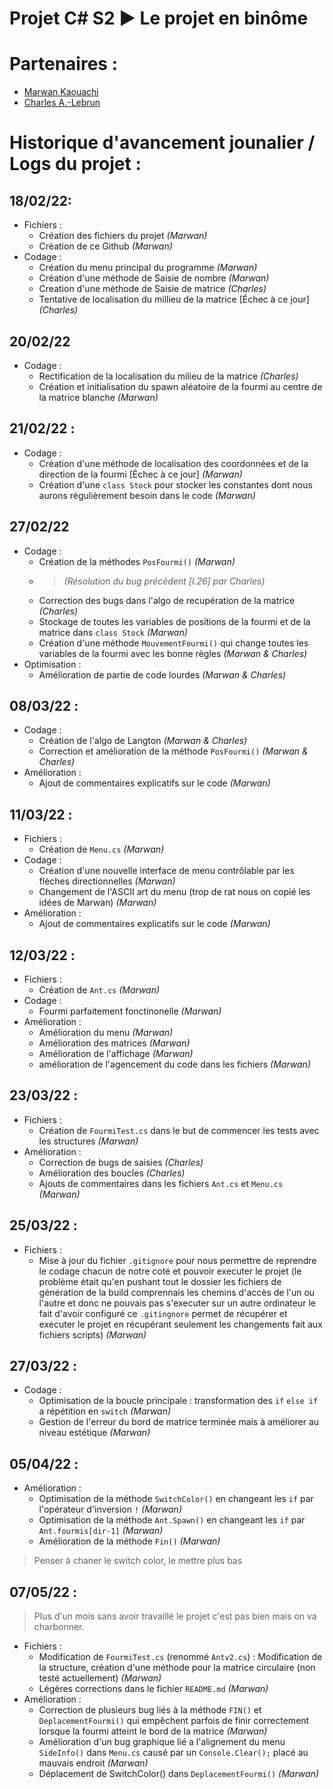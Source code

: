 # Projet C# S2 ► Le projet en binôme

# Partenaires : 
- [Marwan Kaouachi](https://github.com/marwank270/)
- [Charles A.-Lebrun](https://github.com/novaxsavestheyear)

# Historique d'avancement jounalier / Logs du projet :

## 18/02/22:
- Fichiers :
  - Création des fichiers du projet *(Marwan)*
  - Création de ce Github *(Marwan)*
- Codage :
  - Création du menu principal du programme *(Marwan)*
  - Création d'une méthode de Saisie de nombre *(Marwan)*
  - Creation d'une méthode de Saisie de matrice *(Charles)*
  - Tentative de localisation du millieu de la matrice [Échec à ce jour] *(Charles)*
  
## 20/02/22
- Codage :
  - Rectification de la localisation du milieu de la matrice *(Charles)*
  - Création et initialisation du spawn aléatoire de la fourmi au centre de la matrice blanche *(Marwan)*

## 21/02/22 :
- Codage :
  - Création d'une méthode de localisation des coordonnées et de la direction de la fourmi [Échec à ce jour] *(Marwan)*
  - Création d'une `class Stock` pour stocker les constantes dont nous aurons régulièrement besoin dans le code *(Marwan)*

## 27/02/22 
- Codage :
  - Création de la méthodes `PosFourmi()` *(Marwan)* 
  - > *(Résolution du bug précédent \[l.26] par Charles)*
  - Correction des bugs dans l'algo de recupération de la matrice *(Charles)*
  - Stockage de toutes les variables de positions de la fourmi et de la matrice dans `class Stock` *(Marwan)*
  - Création d'une méthode `MouvementFourmi()` qui change toutes les variables de la fourmi avec les bonne règles *(Marwan & Charles)*
- Optimisation :
  - Amélioration de partie de code lourdes *(Marwan & Charles)*

## 08/03/22 : 
- Codage :
  - Création de l'algo de Langton *(Marwan & Charles)*
  - Correction et amélioration de la méthode `PosFourmi()` *(Marwan & Charles)*
- Amélioration :
  - Ajout de commentaires explicatifs sur le code *(Marwan)*

## 11/03/22 :
- Fichiers :
  - Création de `Menu.cs` *(Marwan)*
- Codage : 
  - Création d'une nouvelle interface de menu contrôlable par les flèches directionnelles *(Marwan)*
  - Changement de l'ASCII art du menu (trop de rat nous on copié les idées de Marwan) *(Marwan)*
- Amélioration :
  - Ajout de commentaires explicatifs sur le code *(Marwan)*

## 12/03/22 :
- Fichiers :
  - Création de `Ant.cs` *(Marwan)*
- Codage : 
  - Fourmi parfaitement fonctinonelle *(Marwan)*
- Amélioration :
  - Amélioration du menu *(Marwan)*
  - Amélioration des matrices *(Marwan)*
  - Amélioration de l'affichage *(Marwan)*
  - amélioration de l'agencement du code dans les fichiers *(Marwan)*

## 23/03/22 :
- Fichiers : 
  - Création de `FourmiTest.cs` dans le but de commencer les tests avec les structures *(Marwan)*
- Amélioration : 
  - Correction de bugs de saisies *(Charles)*
  - Amélioration des boucles *(Charles)*
  - Ajouts de commentaires dans les fichiers `Ant.cs` et `Menu.cs` *(Marwan)*

## 25/03/22 : 
- Fichiers : 
  - Mise à jour du fichier `.gitignore` pour nous permettre de reprendre le codage chacun de notre coté et pouvoir executer le projet (le problème était qu'en pushant tout le dossier les fichiers de génération de la build comprennais les chemins d'accès de l'un ou l'autre et donc ne pouvais pas s'executer sur un autre ordinateur le fait d'avoir configuré ce `.gitingnore` permet de récupérer et executer le projet en récupérant seulement les changements fait aux fichiers scripts) *(Marwan)*

## 27/03/22 :
- Codage :
  - Optimisation de la boucle principale : transformation des `if` `else if` a répétition en `switch` *(Marwan)*
  - Gestion de l'erreur du bord de matrice terminée mais à améliorer au niveau estétique *(Marwan)*

## 05/04/22 : 
- Amélioration :
  - Optimisation de la méthode `SwitchColor()` en changeant les `if` par l'opérateur d'inversion `!` *(Marwan)*
  - Optimisation de la méthode `Ant.Spawn()` en changeant les `if` par `Ant.fourmis[dir-1]` *(Marwan)*
  - Amélioration de la méthode `Fin()` *(Marwan)*
  
 > Penser à chaner le switch color, le mettre plus bas 

## 07/05/22 :
> Plus d'un mois sans avoir travaillé le projet c'est pas bien mais on va charbonner.
- Fichiers :
  - Modification de `FourmiTest.cs` (renommé `Antv2.cs`) : Modification de la structure, création d'une méthode pour la matrice circulaire (non testé actuellement) *(Marwan)*
  - Légères corrections dans le fichier `README.md` *(Marwan)*
- Amélioration :
  - Correction de plusieurs bug liés à la méthode `FIN()` et `DeplacementFourmi()` qui empêchent parfois de finir correctement lorsque la fourmi atteint le bord de la matrice *(Marwan)*
  - Amélioration d'un bug graphique lié a l'alignement du menu `SideInfo()` dans `Menu.cs` causé par un `Console.Clear();` placé au mauvais endroit *(Marwan)*
  - Déplacement de SwitchColor() dans `DeplacementFourmi()` *(Marwan)*